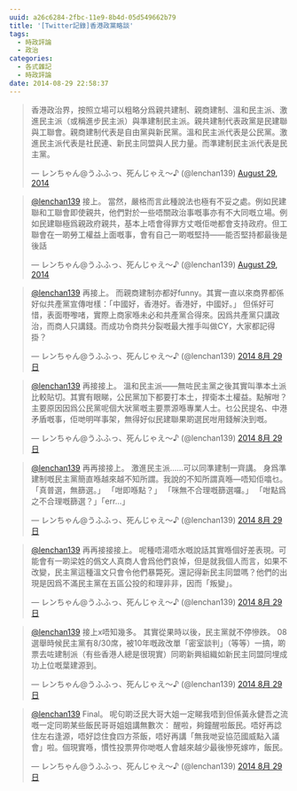 ```yaml
---
uuid: a26c6284-2fbc-11e9-8b4d-05d549662b79
title: '[Twitter記錄]香港政黨略談'
tags:
  - 時政評論
  - 政治
categories:
  - 各式雜記
  - 時政評論
date: 2014-08-29 22:58:37
---
```


> 香港政治界，按照立場可以粗略分爲親共建制、親商建制、溫和民主派、激進民主派（或稱進步民主派）與準建制民主派。親共建制代表政黨是民建聯與工聯會。親商建制代表是自由黨與新民黨。溫和民主派代表是公民黨。激進民主派代表是社民連、新民主同盟與人民力量。而準建制民主派代表是民主黨。
>
> 	&mdash; レンちゃん@うふふっ、死んじゃえ〜♪ (@lenchan139) [August 29, 2014](https://twitter.com/lenchan139/statuses/505347025114632192)



> [@lenchan139](https://twitter.com/lenchan139) 接上。 當然，嚴格而言此種說法也極有不妥之處。例如民建聯和工聯會即使親共，他們對於一些唔關政治事嘅事亦有不大同嘅立場。例如民建聯極爲親政府親共，基本上唔會得罪方丈嘅佢哋都會支持政府。但工聯會在一啲勞工權益上面嘅事，會有自己一啲嘅堅持&mdash;&mdash;能否堅持都最後是後話
>
> 	&mdash; レンちゃん@うふふっ、死んじゃえ〜♪ (@lenchan139) [August 29, 2014](https://twitter.com/lenchan139/statuses/505349728138055680)



> [@lenchan139](https://twitter.com/lenchan139) 再接上。 而親商建制亦都好funny。其實一直以來商界都係好似共產黨宣傳咁樣：「中國好，香港好。香港好，中國好。」 但係好可惜，表面嘢嚟啫，實際上商家喺未必和共產黨合得來。因爲共產黨只講政治，而商人只講錢。而成功令商共分裂嘅最大推手叫做CY，大家都記得掛？
>
> 	&mdash; レンちゃん@うふふっ、死んじゃえ〜♪ (@lenchan139) [2014 8月 29日](https://twitter.com/lenchan139/statuses/505350573185462272)



> [@lenchan139](https://twitter.com/lenchan139) 再接接上。 溫和民主派&mdash;&mdash;無咗民主黨之後其實叫準本土派比較貼切。其實有眼睇，公民黨加下都要打本土，捍衛本土權益。點解咁？主要原因因爲公民黨呢個大狀黨嘅主要票源喺專業人士。乜公民提名、中港矛盾嘅事，佢哋明咩事架，無得好似民建聯果啲選民咁用錢解決到嘅。
>
> 	&mdash; レンちゃん@うふふっ、死んじゃえ〜♪ (@lenchan139) [2014 8月 29日](https://twitter.com/lenchan139/statuses/505351898417737729)



> [@lenchan139](https://twitter.com/lenchan139) 再再接接上。 激進民主派&hellip;&hellip;可以同準建制一齊講。 身爲準建制嘅民主黨簡直喺越來越不知所謂。我說的不知所謂真喺&mdash;唔知佢噏乜。 「真普選，無篩選。」 「咁即喺點？」 「咪無不合理嘅篩選囉。」 「咁點爲之不合理嘅篩選？」「err&hellip;」
>
> 	&mdash; レンちゃん@うふふっ、死んじゃえ〜♪ (@lenchan139) [2014 8月 29日](https://twitter.com/lenchan139/statuses/505355416042102784)



> [@lenchan139](https://twitter.com/lenchan139) 再再接接接上。 呢種唔湯唔水嘅說話其實喺個好差表現。可能會有一啲梁姓的僞文人真商人會爲他們哀悼，但是就我個人而言，如果不改變，民主黨這種溫文只會令他們暴斃死。還記得新民主同盟嗎？他們的出現是因爲不滿民主黨在五區公投的和理非非，因而「叛變」。
>
> 	&mdash; レンちゃん@うふふっ、死んじゃえ〜♪ (@lenchan139) [2014 8月 29日](https://twitter.com/lenchan139/statuses/505363655420936193)



> [@lenchan139](https://twitter.com/lenchan139) 接上x唔知幾多。 其實從果時以後，民主黨就不停慘跌。 08選舉時候民主黨有8/30席，被10年嘅政改單「密室談判」（等等）一搞，啲票去咗建制派（有些香港人總是很現實）同啲新興組織如新民主同盟同埋成功上位嘅葉建源到。
>
> 	&mdash; レンちゃん@うふふっ、死んじゃえ〜♪ (@lenchan139) [2014 8月 29日](https://twitter.com/lenchan139/statuses/505365717437251584)



> [@lenchan139](https://twitter.com/lenchan139) Final。 呢句啲泛民大哥大姐一定睇我唔到但係黃永健吾之流嘅一定同啲某些飯民哥哥姐姐講無數次： 醒啦，夠鐘醒啦飯民。唔好再諗住左右逢源，唔好諗住食四方茶飯，唔好再講「無我哋妥協范國威點入議會」啦。個現實喺，慣性投票畀你哋嘅人會越來越少最後慘死嫁咋，飯民。
>
> 	&mdash; レンちゃん@うふふっ、死んじゃえ〜♪ (@lenchan139) [2014 8月 29日](https://twitter.com/lenchan139/statuses/505366756743856129)
